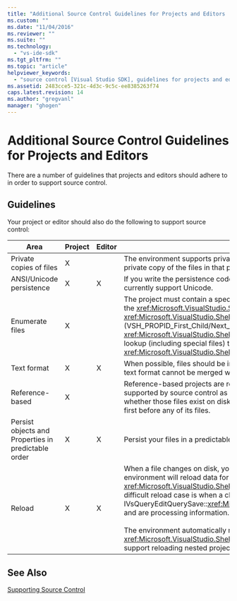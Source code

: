 ```yaml
---
title: "Additional Source Control Guidelines for Projects and Editors | Microsoft Docs"
ms.custom: ""
ms.date: "11/04/2016"
ms.reviewer: ""
ms.suite: ""
ms.technology: 
  - "vs-ide-sdk"
ms.tgt_pltfrm: ""
ms.topic: "article"
helpviewer_keywords: 
  - "source control [Visual Studio SDK], guidelines for projects and editors"
ms.assetid: 2483cce5-321c-4d3c-9c5c-ee8385263f74
caps.latest.revision: 14
ms.author: "gregvanl"
manager: "ghogen"
---
```

# Additional Source Control Guidelines for Projects and Editors
There are a number of guidelines that projects and editors should adhere to in order to support source control.  
  
## Guidelines  
 Your project or editor should also do the following to support source control:  
  
|Area|Project|Editor|Details|  
|----------|-------------|------------|-------------|  
|Private copies of files|X||The environment supports private copies of files. That is, each person enlisted in the project has his/her own private copy of the files in that project.|  
|ANSI/Unicode persistence|X|X|If you write the persistence code, persist files in the ANSI form because most source control programs do not currently support Unicode.|  
|Enumerate files|X||The project must contain a specific list of all files within it and must be able to enumerate the list of files using the <xref:Microsoft.VisualStudio.Shell.Interop.IVsSccProject2> or <xref:Microsoft.VisualStudio.Shell.Interop.IVsHierarchy.GetProperty%2A> (VSH_PROPID_First_Child/Next_Sibling). The project should also expose item names through its <xref:Microsoft.VisualStudio.Shell.Interop.IVsProject.GetMkDocument%2A> implementation and support name lookup (including special files) through its <xref:Microsoft.VisualStudio.Shell.Interop.IVsProject.IsDocumentInProject%2A> implementation.|  
|Text format|X|X|When possible, files should be in text format to support the merging of different versions. Files that are not in text format cannot be merged with other versions of the file later on. The preferred text format is XML.|  
|Reference-based|X||Reference-based projects are readily supported in source control. However, directory-based projects are also supported by source control as long as the project can produce a list of its files on demand, regardless of whether those files exist on disk. When opening a project from source control, the project file is brought down first before any of its files.|  
|Persist objects and Properties in predictable order|X|X|Persist your files in a predictable order, such as alphabetical order, to facilitate merging.|  
|Reload|X|X|When a file changes on disk, your editor must be able to reload it. When you participate in source control, the environment will reload data for you by calling your <xref:Microsoft.VisualStudio.Shell.Interop.IVsPersistDocData2.ReloadDocData%2A> implementation. The most difficult reload case is when a checkout occurs when you have called IVsQueryEditQuerySave::<xref:Microsoft.VisualStudio.Shell.Interop.IVsQueryEditQuerySave2.QueryEditFiles%2A> and are processing information. However, your reload code must be able to run in this situation.<br /><br /> The environment automatically reloads project files. However, a project must implement <xref:Microsoft.VisualStudio.Shell.Interop.IVsPersistHierarchyItem2> if it has nested hierarchies in order to support reloading nested project files.|  
  
## See Also  
 [Supporting Source Control](../../extensibility/internals/supporting-source-control.md)